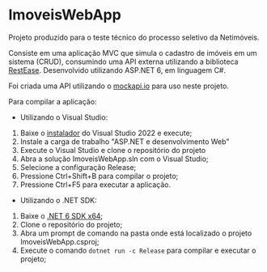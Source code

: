 # ImoveisWebApp

Projeto produzido para o teste técnico do processo seletivo da Netimóveis.

Consiste em uma aplicação MVC que simula o cadastro de imóveis em um sistema (CRUD), consumindo uma API externa utilizando a biblioteca [RestEase](https://github.com/canton7/RestEase). Desenvolvido utilizando ASP.NET 6, em linguagem C#.

Foi criada uma API utilizando o [mockapi.io](https://mockapi.io) para uso neste projeto.

Para compilar a aplicação:

- Utilizando o Visual Studio:

 1. Baixe o [instalador](https://visualstudio.microsoft.com/pt-br/vs/community/) do Visual Studio 2022 e execute;
 2. Instale a carga de trabalho "ASP.NET e desenvolvimento Web"
 3. Execute o Visual Studio e clone o repositório do projeto
 4. Abra a solução ImoveisWebApp.sln com o Visual Studio;
 5. Selecione a configuração Release;
 6. Pressione Ctrl+Shift+B para compilar o projeto;
 7. Pressione Ctrl+F5 para executar a aplicação.

- Utilizando o .NET SDK:

1. Baixe o [.NET 6 SDK x64](https://dotnet.microsoft.com/en-us/download);
3. Clone o repositório do projeto;
4. Abra um prompt de comando na pasta onde está localizado o projeto ImoveisWebApp.csproj;
5. Execute o comando `dotnet run -c Release` para compilar e executar o projeto;

